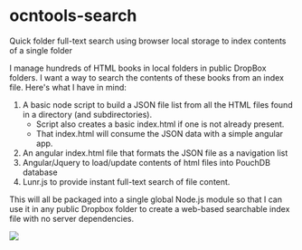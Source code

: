 # ocntools-search
Quick folder full-text search using browser local storage to index contents of a single folder
 
I manage hundreds of HTML books in local folders in public DropBox folders. I want a way to search the contents of these books from an index file. Here's what I have in mind:

1. A basic node script to build a JSON file list from all the HTML files found in a directory (and subdirectories).
   * Script also creates a basic index.html if one is not already present. 
   * That index.html will consume the JSON data with a simple angular app.
2. An angular index.html file that formats the JSON file as a navigation list
3. Angular/Jquery to load/update contents of html files into PouchDB database
4. Lunr.js to provide instant full-text search of file content.

This will all be packaged into a single global Node.js module so that I can use it in any public Dropbox folder to create a web-based searchable index file with no server dependencies.

<img src="http://content.screencast.com/users/chadananda/folders/Jing/media/c7227436-adcd-4cb5-a761-a17c9676bc9d/00001301.png" />
